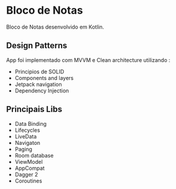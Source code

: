 # Bloco de Notas

Bloco de Notas desenvolvido em Kotlin.

## Design Patterns 
App foi implementado com MVVM e Clean architecture utilizando :
- Principios de SOLID
- Components and layers
- Jetpack navigation
- Dependency Injection

## Principais Libs
- Data Binding
- Lifecycles
- LiveData
- Navigaton
- Paging
- Room database
- ViewModel
- AppCompat
- Dagger 2
- Coroutines





